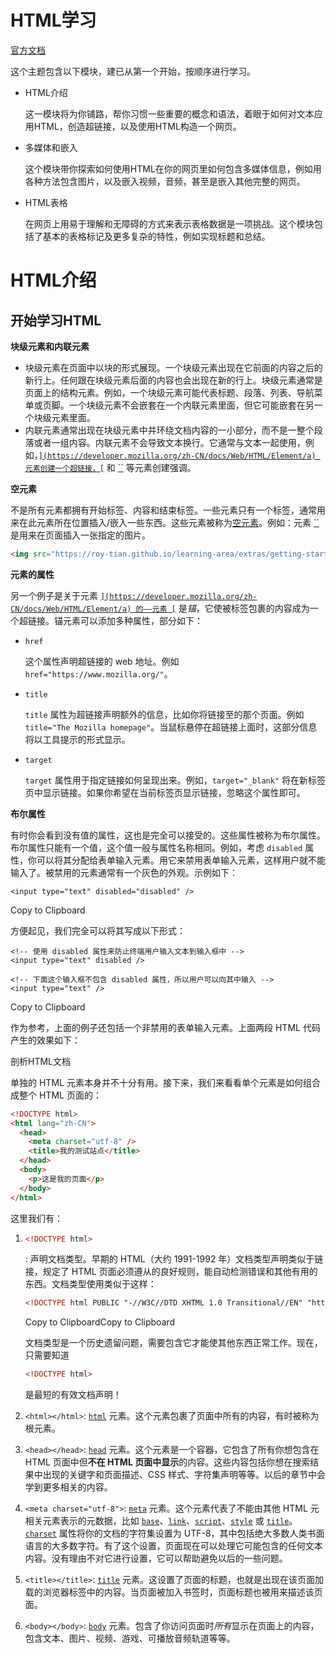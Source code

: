 # HTML学习

[官方文档](https://html.spec.whatwg.org/multipage/)

这个主题包含以下模块，建已从第一个开始，按顺序进行学习。

- HTML介绍

  这一模块将为你铺路，帮你习惯一些重要的概念和语法，着眼于如何对文本应用HTML，创造超链接，以及使用HTML构造一个网页。

- 多媒体和嵌入

  这个模块带你探索如何使用HTML在你的网页里如何包含多媒体信息，例如用各种方法包含图片，以及嵌入视频，音频，甚至是嵌入其他完整的网页。

- HTML表格

  在网页上用易于理解和无障碍的方式来表示表格数据是一项挑战。这个模块包括了基本的表格标记及更多复杂的特性，例如实现标题和总结。

# HTML介绍

## 开始学习HTML

**块级元素和内联元素**

- 块级元素在页面中以块的形式展现。一个块级元素出现在它前面的内容之后的新行上。任何跟在块级元素后面的内容也会出现在新的行上。块级元素通常是页面上的结构元素。例如，一个块级元素可能代表标题、段落、列表、导航菜单或页脚。一个块级元素不会嵌套在一个内联元素里面，但它可能嵌套在另一个块级元素里面。
- 内联元素通常出现在块级元素中并环绕文档内容的一小部分，而不是一整个段落或者一组内容。内联元素不会导致文本换行。它通常与文本一起使用，例如，[``](https://developer.mozilla.org/zh-CN/docs/Web/HTML/Element/a) 元素创建一个超链接，[``](https://developer.mozilla.org/zh-CN/docs/Web/HTML/Element/em) 和 [``](https://developer.mozilla.org/zh-CN/docs/Web/HTML/Element/strong) 等元素创建强调。

**空元素**

不是所有元素都拥有开始标签、内容和结束标签。一些元素只有一个标签，通常用来在此元素所在位置插入/嵌入一些东西。这些元素被称为[空元素](https://developer.mozilla.org/zh-CN/docs/Glossary/Void_element)。例如：元素 [``](https://developer.mozilla.org/zh-CN/docs/Web/HTML/Element/img) 是用来在页面插入一张指定的图片。

```HTML
<img src="https://roy-tian.github.io/learning-area/extras/getting-started-web/beginner-html-site/images/firefox-icon.png" alt="Firefox 图标">
```

**元素的属性**

另一个例子是关于元素 [``](https://developer.mozilla.org/zh-CN/docs/Web/HTML/Element/a) 的——元素 [``](https://developer.mozilla.org/zh-CN/docs/Web/HTML/Element/a) 是*锚*，它使被标签包裹的内容成为一个超链接。锚元素可以添加多种属性，部分如下：

- `href`

  这个属性声明超链接的 web 地址。例如 `href="https://www.mozilla.org/"`。

- `title`

  `title` 属性为超链接声明额外的信息，比如你将链接至的那个页面。例如 `title="The Mozilla homepage"`。当鼠标悬停在超链接上面时，这部分信息将以工具提示的形式显示。

- `target`

  `target` 属性用于指定链接如何呈现出来。例如，`target="_blank"` 将在新标签页中显示链接。如果你希望在当前标签页显示链接，忽略这个属性即可。

**布尔属性**

有时你会看到没有值的属性，这也是完全可以接受的。这些属性被称为布尔属性。布尔属性只能有一个值，这个值一般与属性名称相同。例如，考虑 `disabled` 属性，你可以将其分配给表单输入元素。用它来禁用表单输入元素，这样用户就不能输入了。被禁用的元素通常有一个灰色的外观。示例如下：

```
<input type="text" disabled="disabled" />
```

Copy to Clipboard

方便起见，我们完全可以将其写成以下形式：

```
<!-- 使用 disabled 属性来防止终端用户输入文本到输入框中 -->
<input type="text" disabled />

<!-- 下面这个输入框不包含 disabled 属性，所以用户可以向其中输入 -->
<input type="text" />
```

Copy to Clipboard

作为参考，上面的例子还包括一个非禁用的表单输入元素。上面两段 HTML 代码产生的效果如下：

剖析HTML文档

单独的 HTML 元素本身并不十分有用。接下来，我们来看看单个元素是如何组合成整个 HTML 页面的：

```html
<!DOCTYPE html>
<html lang="zh-CN">
  <head>
    <meta charset="utf-8" />
    <title>我的测试站点</title>
  </head>
  <body>
    <p>这是我的页面</p>
  </body>
</html>
```

这里我们有：

1. ```html
   <!DOCTYPE html>
   ```

   : 声明文档类型。早期的 HTML（大约 1991-1992 年）文档类型声明类似于链接，规定了 HTML 页面必须遵从的良好规则，能自动检测错误和其他有用的东西。文档类型使用类似于这样：

   ```html
   <!DOCTYPE html PUBLIC "-//W3C//DTD XHTML 1.0 Transitional//EN" "http://www.w3.org/TR/xhtml1/DTD/xhtml1-transitional.dtd">
   ```

   Copy to ClipboardCopy to Clipboard

   文档类型是一个历史遗留问题，需要包含它才能使其他东西正常工作。现在，只需要知道

   ```html
   <!DOCTYPE html>
   ```

   是最短的有效文档声明！

2. `<html></html>`: [`html`](https://developer.mozilla.org/zh-CN/docs/Web/HTML/Element/html) 元素。这个元素包裹了页面中所有的内容，有时被称为根元素。

3. `<head></head>`: [`head`](https://developer.mozilla.org/zh-CN/docs/Web/HTML/Element/head) 元素。这个元素是一个容器，它包含了所有你想包含在 HTML 页面中但**不在 HTML 页面中显示**的内容。这些内容包括你想在搜索结果中出现的关键字和页面描述、CSS 样式、字符集声明等等。以后的章节中会学到更多相关的内容。

4. `<meta charset="utf-8">`: [`meta`](https://developer.mozilla.org/zh-CN/docs/Web/HTML/Element/meta) 元素。这个元素代表了不能由其他 HTML 元相关元素表示的元数据，比如 [`base`](https://developer.mozilla.org/zh-CN/docs/Web/HTML/Element/base)、[`link`](https://developer.mozilla.org/zh-CN/docs/Web/HTML/Element/link)、[`script`](https://developer.mozilla.org/zh-CN/docs/Web/HTML/Element/script)、[`style`](https://developer.mozilla.org/zh-CN/docs/Web/HTML/Element/style) 或 [`title`](https://developer.mozilla.org/zh-CN/docs/Web/HTML/Element/title)。[`charset`](https://developer.mozilla.org/zh-CN/docs/Web/HTML/Element/meta#attr-charset) 属性将你的文档的字符集设置为 UTF-8，其中包括绝大多数人类书面语言的大多数字符。有了这个设置，页面现在可以处理它可能包含的任何文本内容。没有理由不对它进行设置，它可以帮助避免以后的一些问题。

5. `<title></title>`: [`title`](https://developer.mozilla.org/zh-CN/docs/Web/HTML/Element/title) 元素。这设置了页面的标题，也就是出现在该页面加载的浏览器标签中的内容。当页面被加入书签时，页面标题也被用来描述该页面。

6. `<body></body>`: [`body`](https://developer.mozilla.org/zh-CN/docs/Web/HTML/Element/body) 元素。包含了你访问页面时*所有*显示在页面上的内容，包含文本、图片、视频、游戏、可播放音频轨道等等。
